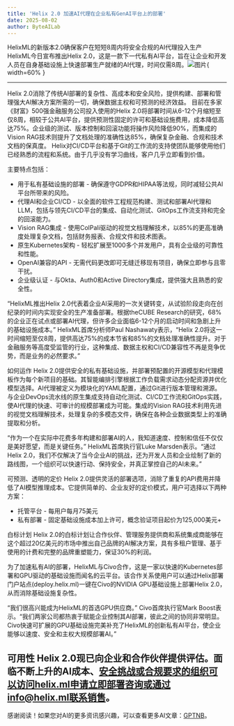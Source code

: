 ```yaml
---
title: 'Helix 2.0 加速AI代理在企业私有GenAI平台上的部署'
date: 2025-08-02
author: ByteAILab
---
```


HelixML的新版本2.0确保客户在短短8周内将安全合规的AI代理投入生产
HelixML今日宣布推出Helix 2.0，这是一款下一代私有AI平台，旨在让企业和开发人员在自身基础设施上快速部署生产就绪的AI代理，时间仅需8周。![图片](https://ai-techpark.com/wp-content/uploads/Helix-2.0-Gives.jpg){ width=60% }

---
Helix 2.0消除了传统AI部署的复杂性、高成本和安全风险，提供构建、部署和管理强大AI解决方案所需的一切，确保数据主权和可预测的经济效益。
目前在多家《财富》500强金融服务公司投入使用的Helix 2.0将部署时间从6-12个月缩短至仅8周，相较于公共AI平台，提供预测性固定的许可和基础设施费用，成本降低高达75%。企业级的测试、版本控制和回滚功能将操作风险降低90%，而集成的Vision RAG技术则提升了文档处理的准确性达85%，确保复杂金融、合规和技术文档的保真度。
Helix对CI/CD平台和基于Git的工作流的支持使团队能够使用他们已经熟悉的流程和系统。由于几乎没有学习曲线，客户几乎立即看到价值。

主要特点包括：
  
- 用于私有基础设施的部署 - 确保遵守GDPR和HIPAA等法规，同时减轻公共AI平台所带来的风险。
- 代理AI和企业CI/CD - 以全面的软件工程规范构建、测试和部署AI代理和LLM，包括与领先CI/CD平台的集成、自动化测试、GitOps工作流支持和完全的回滚能力。
- Vision RAG集成 - 使用ColPali驱动的视觉文档理解技术，以85%的更高准确度处理复杂文档，包括财务报表、合规文件和技术图表。
- 原生Kubernetes架构 - 轻松扩展至1000多个并发用户，具有企业级的可靠性和性能。
- OpenAI兼容的API - 无需代码更改即可无缝迁移现有项目，确保立即参与且零干扰。
- 企业级认证 - 与Okta、Auth0和Active Directory集成，提供强大且熟悉的安全性。

“HelixML推出Helix 2.0代表着企业AI采用的一次关键转变，从试验阶段走向在创纪录的时间内实现安全的生产准备部署。根据theCUBE Research的研究，68%的企业正在试点或部署AI代理，但许多企业面临6-12个月的启动时间和急剧上升的基础设施成本。”  HelixML首席分析师Paul Nashawaty表示，“Helix 2.0将这一时间缩短至仅8周，提供高达75%的成本节省和85%的文档处理准确性提升。对于金融服务等高度受监管的行业，这种集成、数据主权和CI/CD兼容性不再是竞争优势，而是业务的必然要求。”

如何运作
Helix 2.0提供安全的私有基础设施，并部署预配置的开源模型和代理模板作为每个新项目的基础。其智能编排引擎根据工作负载需求动态分配资源并优化模型选择。AI代理被定义为模块化的YAML配置，通过Git进行版本管理和溯源。与企业DevOps流水线的原生集成支持自动化测试、CI/CD工作流和GitOps实践，使AI代理的快速、可审计的规模部署成为可能。集成的Vision RAG技术利用先进的视觉文档理解技术，处理复杂的多模态文件，确保在各种企业数据类型上的准确提取和分析。

“作为一个在实际中花费多年构建和部署AI的人，我知道速度、控制和信任不仅仅是美好愿望，而是关键任务。” HelixML首席执行官Luke Marsden表示。“通过Helix 2.0，我们不仅解决了当今企业AI的挑战，还为开发人员和企业绘制了新的路线图，一个组织可以快速行动、保持安全，并真正掌控自己的AI未来。”

可预测、透明的定价
Helix 2.0提供灵活的部署选项，消除了重复的API费用并降低了AI模型推理成本。它提供简单的、企业友好的定价模式，用户可选择以下两种方案：

- 托管平台 - 每用户每月75美元
- 私有部署 - 固定基础设施成本加上许可，概念验证项目起价为125,000美元+

白标计划
Helix 2.0的白标计划让合作伙伴、管理服务提供商和系统集成商能够在这个超过20亿美元的市场中推出自己品牌的AI解决方案，具有多租户管理、基于使用的计费和完整的品牌重塑能力，保证30%的利润。

为了加速私有AI的部署，HelixML与Civo合作，这是一家以快速的Kubernetes部署和GPU驱动的基础设施而闻名的云平台。该合作关系使用户可以通过Helix部署门户站点(deploy.helix.ml)一键在Civo的NVIDIA GPU基础设施上部署Helix 2.0，从而消除基础设施复杂性。

“我们很高兴能成为HelixML的首选GPU供应商。” Civo首席执行官Mark Boost表示。“我们两家公司都热衷于赋能企业控制其AI部署，彼此之间的协同非常明显。Civo快速可扩展的GPU基础设施完美补充了HelixML的创新私有AI平台，使企业能够以速度、安全和主权大规模部署AI。”

可用性
Helix 2.0现已向企业和合作伙伴提供评估。面临不断上升的AI成本、安全挑战或合规要求的组织可以访问helix.ml申请立即部署咨询或通过info@helix.ml联系销售。
---
感谢阅读！如果您对AI的更多资讯感兴趣，可以查看更多AI文章：[GPTNB](https://gptnb.com)。